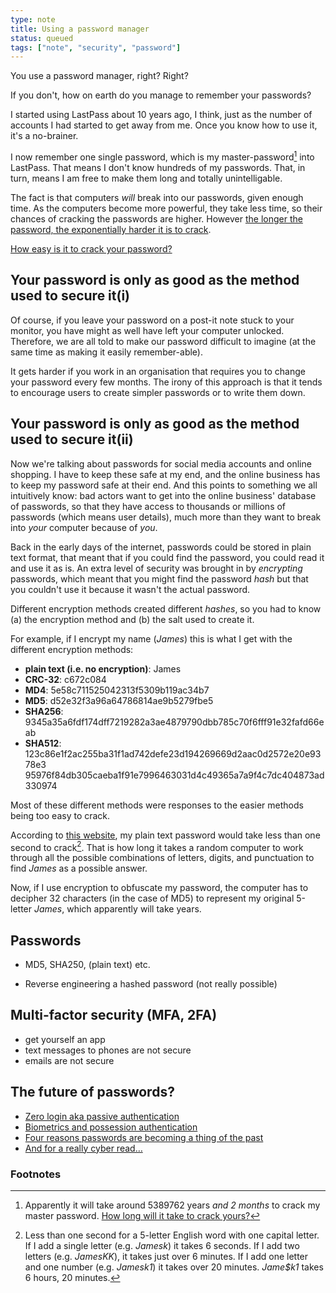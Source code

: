 ```yaml
---
type: note
title: Using a password manager
status: queued
tags: ["note", "security", "password"]
---
```




You use a password manager, right? Right?

If you don't, how on earth do you manage to remember your passwords?

I started using LastPass about 10 years ago, I think, just as the number of accounts I had started to get away from me. Once you know how to use it, it's a no-brainer.

I now remember one single password, which is my master-password[^fn-master] into LastPass. That means I don't know hundreds of my passwords. That, in turn, means I am free to make them long and totally unintelligable.

[^fn-master]: Apparently it will take around 5389762 years _and 2 months_ to crack my master password. [How long will it take to crack yours?](https://random-ize.com/how-long-to-hack-pass/)



The fact is that computers *will* break into our passwords, given enough time. As the computers become more powerful, they take less time, so their chances of cracking the passwords are higher. However [the longer the password, the exponentially harder it is to crack](https://kennymuli.medium.com/password-cracking-is-easy-heres-how-to-do-it-875806a1e42a).

[How easy is it to crack your password?](https://resources.infosecinstitute.com/topic/easy-hacker-crack-password/)

## Your password is only as good as the method used to secure it(i)
Of course, if you leave your password on a post-it note stuck to your monitor, you have might as well have left your computer unlocked. Therefore, we are all told to make our password difficult to imagine (at the same time as making it easily remember-able).

It gets harder if you work in an organisation that requires you to change your password every few months. The irony of this approach is that it tends to encourage users to create simpler passwords or to write them down.

## Your password is only as good as the method used to secure it(ii)
Now we're talking about passwords for social media accounts and online shopping. I have to keep these safe at my end, and the online business has to keep my password safe at their end. And this points to something we all intuitively know: bad actors want to get into the online business' database of passwords, so that they have access to thousands or millions of passwords (which means user details), much more than they want to break into _your_ computer because of _you_.

Back in the early days of the internet, passwords could be stored in plain text format, that meant that if you could find the password, you could read it and use it as is. An extra level of security was brought in by _encrypting_ passwords, which meant that you might find the password _hash_ but that you couldn't use it because it wasn't the actual password.

Different encryption methods created different _hashes_, so you had to know (a) the encryption method and (b) the salt used to create it.

For example, if I encrypt my name (_James_) this is what I get with the different encryption methods:
- **plain text (i.e. no encryption)**: James
- **CRC-32**: c672c084
- **MD4**: 5e58c711525042313f5309b119ac34b7
- **MD5**: d52e32f3a96a64786814ae9b5279fbe5
- **SHA256**: 9345a35a6fdf174dff7219282a3ae4879790dbb785c70f6fff91e32fafd66eab
- **SHA512**: 123c86e1f2ac255ba31f1ad742defe23d194269669d2aac0d2572e20e9378e3
95976f84db305caeba1f91e7996463031d4c49365a7a9f4c7dc404873ad330974

Most of these different methods were responses to the easier methods being too easy to crack.

According to [this website](https://random-ize.com/how-long-to-hack-pass/), my plain text password would take less than one second to crack[^fn-1second]. That is how long it takes a random computer to work through all the possible combinations of letters, digits, and punctuation to find _James_ as a possible answer.

[^fn-1second]: Less than one second for a 5-letter English word with one capital letter. If I add a single letter (e.g. _Jamesk_) it takes 6 seconds. If I add two letters (e.g. _JamesKK_), it takes just over 6 minutes. If I add one letter and one number (e.g. _Jamesk1_) it takes over 20 minutes. _Jame$k1_ takes 6 hours, 20 minutes.

Now, if I use encryption to obfuscate my password, the computer has to decipher  32 characters (in the case of MD5) to represent my original 5-letter _James_, which apparently will take years.

## Passwords

- MD5, SHA250, (plain text) etc.

- Reverse engineering a hashed password (not really possible)



## Multi-factor security (MFA, 2FA)

- get yourself an app
- text messages to phones are not secure
- emails are not secure



## The future of passwords?

- [Zero login aka passive authentication](https://www.infosecurity-magazine.com/opinions/goodbye-passwords-authentication/)
- [Biometrics and possession authentication](https://www.itproportal.com/features/passwordless-authentication-the-future-is-here/)
- [Four reasons passwords are becoming a thing of the past](https://www.weforum.org/agenda/2020/01/4-reasons-passwords-are-becoming-a-thing-of-the-past/)
- [And for a really cyber read…](https://blogcd.com/future-of-password-security/)



### Footnotes
